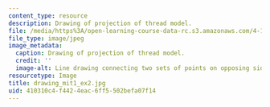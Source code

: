 ```yaml
---
content_type: resource
description: Drawing of projection of thread model.
file: /media/https%3A/open-learning-course-data-rc.s3.amazonaws.com/4-111-introduction-to-architecture-environmental-design-spring-2014/410310c4f4424eac6ff5502befa07f14_drawing_mit1_ex2.jpg
file_type: image/jpeg
image_metadata:
  caption: Drawing of projection of thread model.
  credit: ''
  image-alt: Line drawing connecting two sets of points on opposing sides.
resourcetype: Image
title: drawing_mit1_ex2.jpg
uid: 410310c4-f442-4eac-6ff5-502befa07f14
---
```

